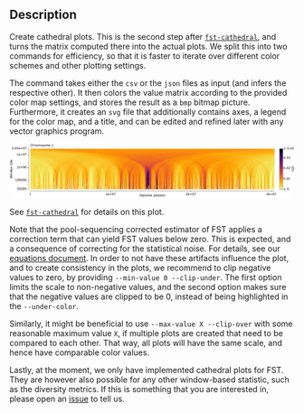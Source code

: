 ## Description

Create cathedral plots. This is the second step after [`fst-cathedral`](../wiki/Subcommand:-fst-cathedral), and turns the matrix computed there into the actual plots. We split this into two commands
for efficiency, so that it is faster to iterate over different color schemes and other plotting settings.

The command takes either the `csv` or the `json` files as input (and infers the respective other).
It then colors the value matrix according to the provided color map settings, and stores the result as
a `bmp` bitmap picture. Furthermore, it creates an `svg` file that additionally contains axes, a
legend for the color map, and a title, and can be edited and refined later with any vector graphics
program.

![FST Cathedral Plot.](https://github.com/lczech/grenedalf/blob/master/doc/png/fst_cathedral.png?raw=true)

See [`fst-cathedral`](../wiki/Subcommand:-fst-cathedral) for details on this plot.

Note that the pool-sequencing corrected estimator of FST applies a correction term that can yield
FST values below zero. This is expected, and a consequence of correcting for the statistical noise.
For details, see our [equations document](https://github.com/lczech/pool-seq-pop-gen-stats/releases).
In order to not have these artifacts influence the plot, and to create consistency in the plots,
we recommend to clip negative values to zero, by providing `--min-value 0 --clip-under`. The first
option limits the scale to non-negative values, and the second option makes sure that the negative
values are clipped to be 0, instead of being highlighted in the `--under-color`.

Similarly, it might be beneficial to use `--max-value X --clip-over` with some reasonable maximum
value `X`, if multiple plots are created that need to be compared to each other. That way, all
plots will have the same scale, and hence have comparable color values.

Lastly, at the moment, we only have implemented cathedral plots for FST. They are however also possible
for any other window-based statistic, such as the diversity metrics. If this is something that you
are interested in, please open an [issue](https://github.com/lczech/grenedalf/issues) to tell us.
